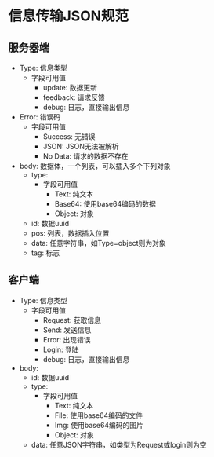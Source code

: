 # 信息传输JSON规范

## 服务器端

- Type: 信息类型
  - 字段可用值
    - update: 数据更新
    - feedback: 请求反馈
    - debug: 日志，直接输出信息
- Error: 错误码
  - 字段可用值
    - Success: 无错误
    - JSON: JSON无法被解析
    - No Data: 请求的数据不存在
- body: 数据体，一个列表，可以插入多个下列对象
  - type:
    - 字段可用值
      - Text: 纯文本
      - Base64: 使用base64编码的数据
      - Object: 对象
  - id: 数据uuid
  - pos: 列表，数据插入位置
  - data: 任意字符串，如Type=object则为对象
  - tag: 标志

## 客户端

- Type: 信息类型
  - 字段可用值
    - Request: 获取信息
    - Send: 发送信息
    - Error: 出现错误
    - Login: 登陆
    - debug: 日志，直接输出信息
- body:
  - id: 数据uuid
  - type:
    - 字段可用值
      - Text: 纯文本
      - File: 使用base64编码的文件
      - Img: 使用base64编码的图片
      - Object: 对象
  - data: 任意JSON字符串，如类型为Request或login则为空
